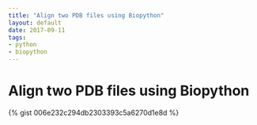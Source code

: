 ```yaml
---
title: "Align two PDB files using Biopython"
layout: default
date: 2017-09-11
tags:
- python
- biopython
---
```


# Align two PDB files using Biopython

{% gist 006e232c294db2303393c5a6270d1e8d %}

